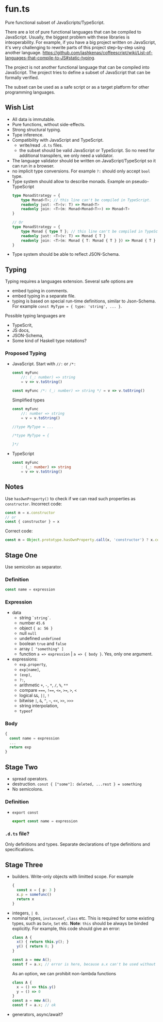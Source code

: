 # fun.ts

Pure functional subset of JavaScripts/TypeScript.

There are a lot of pure functional languages that can be compiled to JavaScript. Usually, the biggest problem with these libraries is inteoperability. For example, if you have a big project written on JavaScript, it's very challenging to rewrite parts of this project step-by-step using another language. https://github.com/jashkenas/coffeescript/wiki/List-of-languages-that-compile-to-JS#static-typing.

The project is not another functional language that can be compiled into JavaScript. The project tries to define a subset of JavaScript that can be formally verified.

The subset can be used as a safe script or as a target platform for other programming languages. 

## Wish List

- All data is immutable.
- Pure functions, without side-effects.
- Strong structural typing.
- Type inference.
- Compatibility with JavaScript and TypeScript.
  - write/read `.d.ts` files.
  - the subset should be valid JavaScript or TypeScript. So no need for additional transpilers, we only need a validator.
- The language validator should be written on JavaScript/TypeScript so it can run in a browser.
- no implicit type conversions. For example `?:` should only accept `bool` type.
- Type system should allow to describe monads. Example on pseudo-TypeScript
  ```ts
  type MonadStrategy = {
      type Monad<T>; // this line can't be compiled in TypeScript.
      readonly just: <T>(v: T) => Monad<T>
      readonly join: <T>(m: Monad<Monad<T>>) => Monad<T>
  }
  
  // Or
  type MonadStrategy = {
      type Monad { type T }; // this line can't be compiled in TypeScript.
      readonly just: <T>(v: T) => Monad { T }
      readonly join: <T>(m: Monad { T: Monad { T } }) => Monad { T }
  }
  ```
- Type system should be able to reflect JSON-Schema.

## Typing

Typing requires a languages extension. Several safe options are
- embed typing in comments.
- embed typing in a separate file.
- typing is based on special run-time definitions, similar to Json-Schema. For example `const MyType = { type: 'string', ... }`. 

Possible typing languages are
- TypeScrit,
- JS docs,
- JSON-Schema,
- Some kind of Haskell type notations?

### Proposed Typing

- JavaScript. Start with `//:` or `/*:`
  
  ```js
  const myFunc
      //: (_: number) => string
      = v => v.toString()
  ```
  
  ```js
  const myFunc /*: (_: number) => string */ = v => v.toString()
  ```
  
  Simplified types
  ```js
  const myFunc
      //: number => string
      = v = v.toString()
  ```
  
  ```js
  //type MyType = ...
  ```
  
  ```ts
  /*type MyType = {
  
  }*/
  ```
- TypeScript
  
  ```ts
  const myFunc
      : (_: number) => string
      = v => v.toString()
  ```

## Notes

Use `hasOwnProperty()` to check if we can read such properties as `constructor`. Incorrect code:

```js
const m = x.constructor
// or
const { constructor } = x
```

Correct code:

```js
const m = Object.prototype.hasOwnProperty.call(x, 'constructor') ? x.constructor : undefined
```

## Stage One

Use semicolon as separator.

### Definition

```js
const name = expression
```

### Expression

- data
  - string `` `string` ``.
  - number `45.6`
  - object `{ a: 56 }`
  - null `null`
  - undefined `undefined`
  - boolean `true` and `false`
  - array `[ "something" ]`
  - function `a => expression` | `a => { body }`. Yes, only one argument.
- expressions:
  - `exp.property`,
  - `exp[name]`,
  - `(exp)`,
  - `?:`, 
  - arithmetic `+`, `-`, `*`, `/`, `%`, `**`
  - compare `===`, `!==`, `<=`, `>=`, `>`, `<`
  - logical `&&`, `||`, `!`
  - bitwise `|`, `&`, `^`, `~`, `<<`, `>>`, `>>>`
  - string interpolation,
  - `typeof`

### Body

```js
{
  const name = expression
  ...
  return exp
}
```

## Stage Two

- spread operators.
- destruction. `const { ["some"]: deleted, ...rest } = something`
- No semicolons.

### Definition

- `export const`
  ```js
  export const name = expression
  ```

### `.d.ts` file?

Only definitions and types. Separate declarations of type definitions and specifications.

## Stage Three

- builders. Write-only objects with limitted scope. For example
  ```ts
  {
    const x = { p: 3 }
    x.p = somefunc()
    return x
  }
  ```
- integers, `| 0`.
- nominal types, `instanceof`, `class` etc. This is required for some existing types, such as `Date`, `Set` etc.
  **Note**: `this` should be always be binded explicitly. For example, this code should give an error:
  ```js
  class A {
    x() { return this.y(); }
    y() { return 0; }
  }
  
  const a = new A();
  const f = a.x; // error is here, because a.x can't be used without binding `this`.
  ```
  As an option, we can prohibit non-lambda functions
  ```js
  class A {
    x = () => this.y()
    y = () => 0
  }
  const a = new A();
  const f = a.x; // ok
  ```
- generators, async/await?
